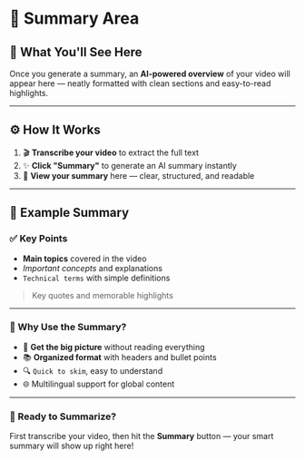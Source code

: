 # 🧠 Summary Area

## 📌 What You'll See Here

Once you generate a summary, an **AI-powered overview** of your video will appear here — neatly formatted with clean sections and easy-to-read highlights.

---

## ⚙️ How It Works

1. 🎬 **Transcribe your video** to extract the full text  
2. ✨ **Click "Summary"** to generate an AI summary instantly  
3. 📖 **View your summary** here — clear, structured, and readable

---

## 📝 Example Summary

### ✅ Key Points

- **Main topics** covered in the video  
- *Important concepts* and explanations  
- `Technical terms` with simple definitions
> Key quotes and memorable highlights  

---

### 🌟 Why Use the Summary?

- 🧩 **Get the big picture** without reading everything  
- 📚 **Organized format** with headers and bullet points  
- 🔍 `Quick to skim`, easy to understand  
- 🌐 Multilingual support for global content

---

### 🚀 Ready to Summarize?

First transcribe your video, then hit the **Summary** button — your smart summary will show up right here!
